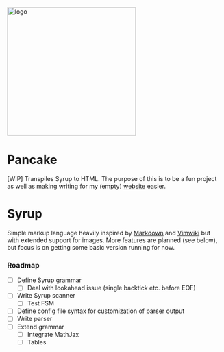 <img src="vaguely_discernible_pancake.png" alt="logo" width="300px">

# Pancake

[WIP] Transpiles Syrup to HTML. The purpose of this is to be a fun project as well as making writing for my (empty) [website][0] easier.

# Syrup

Simple markup language heavily inspired by [Markdown][1] and [Vimwiki][2] but with extended support for images.
More features are planned (see below), but focus is on getting some basic version running for now.

### Roadmap

* [ ] Define Syrup grammar
    * [ ] Deal with lookahead issue (single backtick etc. before EOF)
* [ ] Write Syrup scanner
    * [ ] Test FSM
* [ ] Define config file syntax for customization of parser output
* [ ] Write parser
* [ ] Extend grammar
    * [ ] Integrate MathJax
    * [ ] Tables

[0]: http://www.ariezlabs.com
[1]: https://en.wikipedia.org/wiki/Markdown
[2]: https://github.com/vimwiki/vimwiki